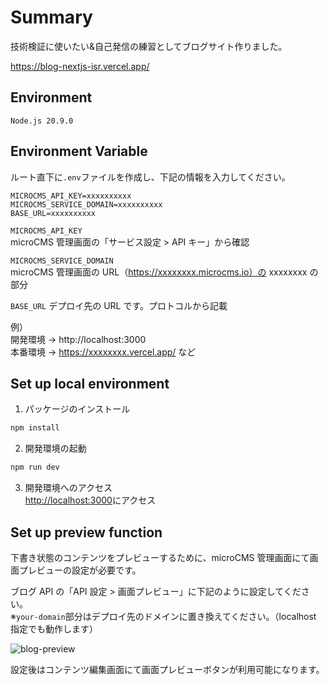 # Summary

技術検証に使いたい&自己発信の練習としてブログサイト作りました。

https://blog-nextjs-isr.vercel.app/

## Environment

```
Node.js 20.9.0
```

## Environment Variable

ルート直下に`.env`ファイルを作成し、下記の情報を入力してください。

```
MICROCMS_API_KEY=xxxxxxxxxx
MICROCMS_SERVICE_DOMAIN=xxxxxxxxxx
BASE_URL=xxxxxxxxxx
```

`MICROCMS_API_KEY`  
microCMS 管理画面の「サービス設定 > API キー」から確認

`MICROCMS_SERVICE_DOMAIN`  
microCMS 管理画面の URL（https://xxxxxxxx.microcms.io）の xxxxxxxx の部分

`BASE_URL`
デプロイ先の URL です。プロトコルから記載

例）  
開発環境 → http://localhost:3000  
本番環境 → https://xxxxxxxx.vercel.app/ など

## Set up local environment

1. パッケージのインストール

```zsh
npm install
```

2. 開発環境の起動

```bash
npm run dev
```

3. 開発環境へのアクセス  
   [http://localhost:3000](http://localhost:3000)にアクセス

## Set up preview function

下書き状態のコンテンツをプレビューするために、microCMS 管理画面にて画面プレビューの設定が必要です。

ブログ API の「API 設定 > 画面プレビュー」に下記のように設定してください。  
※`your-domain`部分はデプロイ先のドメインに置き換えてください。（localhost 指定でも動作します）

![blog-preview](https://github.com/microcmsio/nextjs-simple-blog-template/assets/4659294/5045ac9e-3699-47b4-8927-4187114d75bd)

設定後はコンテンツ編集画面にて画面プレビューボタンが利用可能になります。
